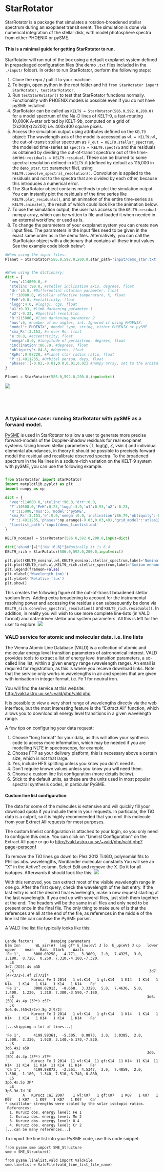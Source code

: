 # StarRotator

StarRotator is a package that simulates a rotation-broadened stellar spectrum during an exoplanet transit event. The simulation is done via numerical integration of the stellar disk, with model photosphere spectra from either PHOENIX or pySME.

#### This is a minimal guide for getting StarRotator to run.

StarRotator will run out of the box using a default exoplanet system defined in prepackaged configuration files (the demo `.txt` files included in the `./input/` folder).
In order to run StarRotator, perform the following steps:
1) Clone the repo / pull it to your machine.
2) To begin, open python in the root folder and hit `from StarRotator import StarRotator, testStarRotator`.
3) Run `testStarRotator()` to test that StarRotator functions normally. Functionality with PHOENIX models is possible even if you do not have pySME installed.
4) StarRotator can be called as `KELT9 = StarRotator(586.0,592.0,200.0)` for a model spectrum of the Na-D lines of KELT-9, a fast-rotating 10,000K A-star orbited by KELT-9b, computed on a grid of (2x200)x(2x200) i.e. 400x400 square pixels.
5) Access the simulation output using attributes defined on the `KELT9` object: The wavelength axis of the model is accessed as `wl = KELT9.wl`, the out-of-transit stellar spectrum as `F_out = KELT9.stellar_spectrum`, the modelled time-series as `spectra = KELT9.spectra` and the residuals as obtained by dividing the out-of-transit spectrum out of the time-series: `residuals = KELT9.residual`. These can be blurred to some spectral resolution defined in `KELT9.R` (defined by default as 115,000 in the `demo_star.txt` parameter file), using `KELT9.convolve_spectral_resolution()`. Convolution is applied to the residuals and not to the spectra that are divided by each other, because this introduces a numerical error.
6) The StarRotator object contains methods to plot the simulation output. You can instantly plot the residuals of the time series like `KELT9.plot_residuals()`, and an animation of the entire time-series as `KELT9.animate()`, the result of which could look like the animation below.
7) To use the simulation output, the user has access to the `KELT9.residual` numpy array, which can be written to file and loaded it when needed in an external workflow, or used as is.
8) To change the parameters of your exoplanet system you can create new input files. The parameters in the input files need to be given in the exact same order as in the demo files. Alternatively, you can call the StarRotator object with a dictionary that contains all these input values. See the example code block below':

```python
#When using the input files:
Planet = StarRotator(586.0,592.0,200.0,star_path='input/demo_star.txt',planet_path='input/demo_planet.txt',obs_path='input/demo_observations.txt')


#When using the dictionary:
dict = {
  'veq':114000.0, #
  'stelinc':90.0, #stellar inclination axis, degrees, float
  'drr':0.0, #Differential rotation parameter, float
  'T':10000.0, #Stellar effective temperature, K, float
  'FeH':0.0, #metallicity, float
  'logg':4.0, #log(g), cgs, float
  'u1':0.93, #limb darkening parameter 1
  'u2':-0.23, #Spectral resolution
  'R':115000, #limb darkening parameter 2
  'mus':0, #number of mu angles, int. Ignored if using PHOENIX.
  'model':'PHOENIX', #model type, string, either PHOENIX or pySME
  'sma_Rs':3.153, #a over Rs, float
  'e':0.0, #eccentricity, float
  'omega':0.0, #longitude of periastron, degrees, float
  'inclination':86.79, #degrees, float
  'obliquity':-84.8, #degrees, float
  'RpRs':0.08228, #Planet star radius ratio, float
  'P':1.4811235, #Orbital period, days, float
  'phases':[-0.02,-0.01,0.0,0.01,0.02] #numpy array, set to the orbital phases of the time series
}

Planet = StarRotator(586.0,592.0,200.0,input=dict)
```

![](demo.gif)

<br><br><br>

### A typical use case: running StarRotator with pySME as a forward model.

[PySME](https://github.com/AWehrhahn/SME) is used in StarRotator to allow a user to generate more precise forward-models of the Doppler-Shadow residuals for real exoplanet systems. Using known stellar parameters (T, log(g), Z, vsin i) and individual elemental abundances, in theory it should be possible to precisely forward model the residual and recalibrate observed spectra. To the broadened spectrum in the Na lines in a sodium-rich variation on the KELT-9 system with pySME, you can use the following example.


```python

from StarRotator import StarRotator
import matplotlib.pyplot as plt
import numpy as np

dict = {
  'veq':114000.0,'stelinc':90.0,'drr':0.0,
  'T':10500.0,'FeH':0.23,'logg':3.9,'u1':0.93,'u2':-0.23,
  'R':115000,'mus':5,'model':'pySME',
  'sma_Rs':3.153,'e':0.0,'omega':0.0,'inclination':86.79,'obliquity':-84.8,'RpRs':0.08228,
  'P':1.4811235,'phases':np.arange(-0.03,0.03,40),'grid_model':'atlas12.sav','abund':{},
  'linelist_path':'input/demo_linelist.dat'
}

KELT9_nominal = StarRotator(586.0,592.0,200.0,input=dict)

dict['abund']=["{'Na':6.6}"]#Nominally it is 6.4
KELT9_rich = StarRotator(586.0,592.0,200.0,input=dict)

plt.plot(KELT9_nominal.wl,KELT9_nominal.stellar_spectrum,label='Nominal sodium')
plt.plot(KELT9_rich.wl,KELT9_rich.stellar_spectrum,label='Sodium enhanced')
plt.legend(frameon=False)
plt.xlabel('Wavelength (nm)')
plt.ylabel('Relative flux')
plt.show()

```

This creates the following figure of the out-of-transit broadened stellar sodium lines. Adding extra broadening to account for the instrumental resolving power and  accessing the residuals can subsequently be done via `KELT9_rich.convolve_spectral_resolution()` and `KELT9_rich.residuals()`. In addition, in reality you will wish to use more complete line-lists (in VALD format) and data-driven stellar and system parameters. All this is left for the user to explore.
![](demo_spectrum.png)

### VALD service for atomic and molecular data. i.e. line lists


The Vienna Atomic Line Database (VALD) is a collection of atomic and molecular energy level transition parameters of astronomical interest. VALD provides tools to extract a list of energy level transition parameters, a so-called line list, within a given energy range (wavelength range). An email is required for registration, as this is where you recieve download links. Note that the service only works in wavelengths in air and species that are given with ionisation in integer format, i.e. Fe 1 for neutral iron.

You will find the service at this website: http://vald.astro.uu.se/~vald/php/vald.php

It is possible to view a very short range of wavelengths directly via the web interface, but the most interesting feature is the "Extract All" function, which allows you to download all energy level transitions in a given wavelength range.

A few tips on configuring your data request:
1) Choose "long format" for your data, as this will allow your synthesis code to access more information, which may be needed if you are modelling NLTE in spectroscopy, for example.
2) Choose FTP as your delivery platform, this is necessary above a certain size, which is not that large.
3) Yes, include HFS splitting unless you know you don't need it.
4) Don't require known values unless you know you will need them.
5) Choose a custom line list configuration (more details below).
6) Stick to the default units, as these are the units used in most popular spectral synthesis codes, in particular PySME.

#### Custom line list configuration

The data for some of the molecules is extensive and will quickly fill your download quota if you include them in your requests. In particular, the TiO data is a culprit, so it is highly recommended that you omit this molecule from your Extract All requests for most purposes.

The custom linelist configuration is attached to your login, so you only need to configure this once. You can click on "Linelist Configuration" on the Extract All page or go to
http://vald.astro.uu.se/~vald/php/vald.php?page=persconf

To remove the TiO lines go down to: Plez 2012 Ti46O, polynomial fits to Phillips obs. wavelengths, Nordlander molecular constants
You wlil see an "X" in the Active? column. Select Edit and remove the X. Do it for all isotopes. Afterwards it should look like this:
![](vald.png)

With this removed, you can extract most of the visible wavelength range in one go. After the first query, check the wavelength of the last entry. If the last entry is not the desired final wavelength, make a new request starting at the last wavelength. If you end up with several files, just stich them together at the end. The headers will be the same in all files and only need to be present once in the final file. The only thing to make sure of is that the references are all at the end of the file, as references in the middle of the line list file can confuse the PySME parser.

A VALD line list file typically looks like this:

```
                                                                     Lande factors        Damping parameters
Elm Ion       WL_air(A)  log gf* E_low(eV) J lo  E_up(eV) J up   lower   upper    mean   Rad.  Stark    Waals
'Fe 1',      3000.00258,  -4.771,  3.3009,  2.0,  7.4325,  3.0,  1.180,  0.720,  0.260, 7.310,-4.180,-7.320,
  LS                                                                      3d7.(2D2).4s a3D
  JK                                                              3d7.(4F<3/2>).4f 2[7/2]*
'_          Kurucz Fe I 2014   1 wl:K14   1 gf:K14   1 K14   1 K14   1 K14   1 K14   1 K14   1 K14   1 K14    Fe'
'Fe 1',      3000.02013,  -8.668,  3.3320,  5.0,  7.4636,  5.0,  1.400,  1.230,  1.310, 7.380,-3.590,-7.180,
  LS                                                             3d6.(5D).4s.4p.(3P*) z5F*
  JK                                                            3d6.4s.(6D<3/2>).5g 2[9/2]
'_          Kurucz Fe I 2014   1 wl:K14   1 gf:K14   1 K14   1 K14   1 K14   1 K14   1 K14   1 K14   1 K14    Fe'

[...skipping a lot of lines...]

'Fe 1',      4199.98361,  -5.305,  0.0873,  2.0,  3.0385,  2.0,  1.500,  2.330,  1.920, 3.140,-6.170,-7.820,
  LS                                                                           3d6.4s2 a5D
  LS                                                             3d6.(5D).4s.4p.(3P*) z7P*
'_          Kurucz Fe I 2014  11 wl:K14  11 gf:K14  11 K14  11 K14  11 K14  11 K14  11 K14  11 K14  11 K14    Fe'
'Ca 1',      4199.98872,  -2.561,  4.5347,  2.0,  7.4859,  2.0,  1.500,  1.180,  1.340, 7.510,-3.740,-6.880,
  LS                                                                         3p6.4s.5p 3P*
  LS                                                                          3p6.3d.7d 1D
'_      A   Kurucz CaI 2007    1 wl:K07   1 gf:K07   1 K07   1 K07   1 K07   1 K07   1 K07   1 K07   1 K07    Ca'
* oscillator strengths were scaled by the solar isotopic ratios.
 References:
  1. Kurucz obs. energy level: Fe 1
  2. Kurucz obs. energy level: Mn 2
  3. Kurucz obs. energy level: O 4
  4. Kurucz obs. energy level: Cr 2
[...can be many references...]
```

To import the line list into your PySME code, use this code snippet:

```
from pysme.sme import SME_Structure
sme = SME_Structure()

from pysme.linelist.vald import ValdFile
sme.linelist = ValdFile(vald_line_list_file_name)
```

